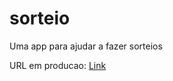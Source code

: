 # sorteio
Uma app para ajudar a fazer sorteios 

URL em producao: <a href="http://pwms.com.br/apps/sorteio/" target="_blank">Link</a>

